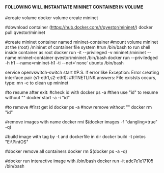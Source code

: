 
#### FOLLOWING WILL INSTANTIATE MININET CONTAINER IN VOLUME
#create volume
docker volume create mininet

#download container (https://hub.docker.com/r/qvestor/mininet/)
docker pull qvestor/mininet

#create mininet container named mininet-container
#mount volume mininet at the (root) /mininet of container file system
#run /bin/bash to run shell inside container as root
docker run -it --privileged -v mininet:/mininet --name mininet-container qvestor/mininet /bin/bash
docker run --priviledged -h h1 --name=mininet-h1 -ti  --net='none' ubuntu /bin/bash

service openvswitch-switch start
#P.S. If error like Exception: Error creating interface pair (s1-eth1,s2-eth1): 
#RTNETLINK answers: File existsts occurs, type: mn -c to clean up mininet

#to resume after exit:
#check id with
docker ps -a
#then use "id" to resume without "" 
docker start -a -i "id"

#to remove 
#first get id
docker ps -a
#now remove without ""
docker rm "id"

#remove images with <none> name
docker rmi $(docker images -f "dangling=true" -q)

#build image with tag by -t and dockerfile in dir
docker build -t pintos "E:\PintOS\"

#docker remove all containers
docker rm $(docker ps -a -q)

#docker run interactive image with /bin/bash
docker run -it adc7e1e17105 /bin/bash
